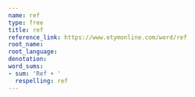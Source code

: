 ```yaml
---
name: ref
type: free
title: ref
reference_link: https://www.etymonline.com/word/ref
root_name: 
root_language: 
denotation: 
word_sums:
- sum: 'Ref + '
  respelling: ref
---
```

